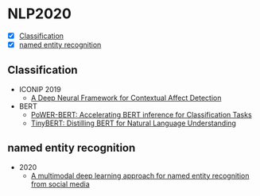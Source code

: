 # NLP2020
- [x] [Classification](#Classification)
- [x] [named entity recognition](#named-entity-recognition)

## Classification
  - ICONIP 2019
    + [A Deep Neural Framework for Contextual Affect Detection](https://arxiv.org/abs/2001.10169)
  - BERT
    + [PoWER-BERT: Accelerating BERT inference for Classification Tasks](https://arxiv.org/abs/2001.08950)
    + [TinyBERT: Distilling BERT for Natural Language Understanding](https://arxiv.org/abs/1909.10351)
  
## named entity recognition
  - 2020
    + [A multimodal deep learning approach for named entity recognition from social media](https://arxiv.org/abs/2001.06888)
